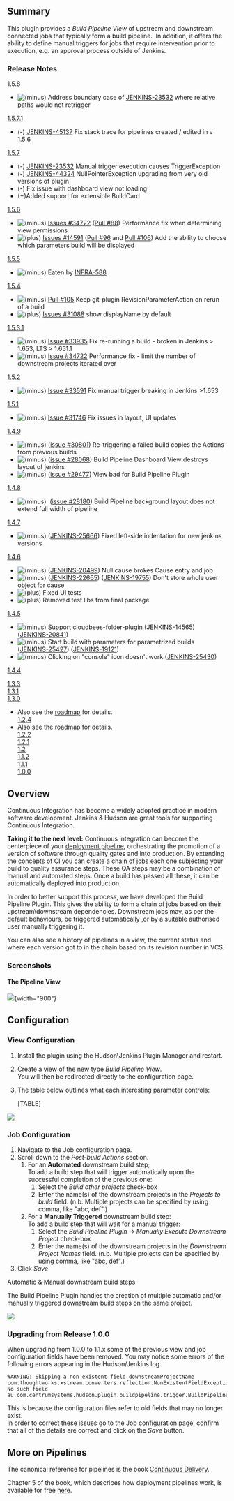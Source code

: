 ## Summary 

This plugin provides a *Build Pipeline View* of upstream and downstream
connected jobs that typically form a build pipeline.  In addition, it
offers the ability to define manual triggers for jobs that require
intervention prior to execution, e.g. an approval process outside of
Jenkins.

### Release Notes

1.5.8

-   ![(minus)](docs/images/forbidden.svg) Address
    boundary case of
    [JENKINS-23532](https://issues.jenkins-ci.org/browse/JENKINS-23532) where
    relative paths would not retrigger

[1.5.7.1](https://github.com/jenkinsci/build-pipeline-plugin/releases/tag/build-pipeline-plugin-1.5.7.1)

-   (-) [JENKINS-45137](https://issues.jenkins-ci.org/browse/JENKINS-45137)
    Fix stack trace for pipelines created / edited in v 1.5.6

[1.5.7](https://github.com/jenkinsci/build-pipeline-plugin/releases/tag/build-pipeline-plugin-1.5.7)

-   (-) [JENKINS-23532](https://issues.jenkins-ci.org/browse/JENKINS-23532) Manual
    trigger execution causes TriggerException
-   (-) [JENKINS-44324](https://issues.jenkins-ci.org/browse/JENKINS-44324) NullPointerException upgrading
    from very old versions of plugin  
-   (-) Fix issue with dashboard view not loading
-   (+)Added support for extensible BuildCard

[1.5.6](https://github.com/jenkinsci/build-pipeline-plugin/releases/tag/build-pipeline-plugin-1.5.6)

-   ![(minus)](docs/images/forbidden.svg)
    [Issues \#34722](https://issues.jenkins-ci.org/browse/JENKINS-34722)
    ([Pull
    \#88](https://github.com/jenkinsci/build-pipeline-plugin/pull/88))
    Performance fix when determining view permissions
-   ![(plus)](docs/images/add.svg)
    [Issues \#14591](https://issues.jenkins-ci.org/browse/JENKINS-14591)
    ([Pull
    \#96](https://github.com/jenkinsci/build-pipeline-plugin/pull/96)
    and [Pull
    \#106](https://github.com/jenkinsci/build-pipeline-plugin/pull/106))
    Add the ability to choose which parameters build will be displayed

[1.5.5](https://github.com/jenkinsci/build-pipeline-plugin/releases/tag/build-pipeline-plugin-1.5.5)

-   ![(minus)](docs/images/forbidden.svg)
    Eaten by
    [INFRA-588](https://issues.jenkins-ci.org/browse/JENKINS-31088)

[1.5.4](https://github.com/jenkinsci/build-pipeline-plugin/releases/tag/build-pipeline-plugin-1.5.4)

-   ![(minus)](docs/images/forbidden.svg)
    [Pull
    \#105](https://github.com/jenkinsci/build-pipeline-plugin/pull/105)
    Keep git-plugin RevisionParameterAction on rerun of a build
-   ![(plus)](docs/images/add.svg)
    [Issues \#31088](https://issues.jenkins-ci.org/browse/JENKINS-31088)
    show displayName by default

[1.5.3.1](https://github.com/jenkinsci/build-pipeline-plugin/releases/tag/build-pipeline-plugin-1.5.3.1)

-   ![(minus)](docs/images/forbidden.svg)
    [Issue \#33935](https://issues.jenkins-ci.org/browse/JENKINS-33935)
    Fix re-running a build - broken in Jenkins \> 1.653, LTS \> 1.651.1
-   ![(minus)](docs/images/forbidden.svg)
    [Issue \#34722](https://issues.jenkins-ci.org/browse/JENKINS-34722)
    Performance fix - limit the number of downstream projects iterated
    over

[1.5.2](https://github.com/jenkinsci/build-pipeline-plugin/releases/tag/build-pipeline-plugin-1.5.2)

-   ![(minus)](docs/images/forbidden.svg)
    [Issue \#33591](https://issues.jenkins-ci.org/browse/JENKINS-33591)
    Fix manual trigger breaking in Jenkins \>1.653

[1.5.1](https://github.com/jenkinsci/build-pipeline-plugin/releases/tag/build-pipeline-plugin-1.5.1)

-   ![(minus)](docs/images/forbidden.svg)
    [Issue \#31746](https://issues.jenkins-ci.org/browse/JENKINS-31746)
    Fix issues in layout, UI updates

[1.4.9](https://github.com/jenkinsci/build-pipeline-plugin/releases/tag/build-pipeline-plugin-1.4.9)

-   ![(minus)](docs/images/forbidden.svg)
    ([issue
    \#30801](https://issues.jenkins-ci.org/browse/JENKINS-30801))
    Re-triggering a failed build copies the Actions from previous builds
-   ![(minus)](docs/images/forbidden.svg)
    ([issue
    \#28068](https://issues.jenkins-ci.org/browse/JENKINS-28068)) Build
    Pipeline Dashboard View destroys layout of jenkins
-   ![(minus)](docs/images/forbidden.svg)
    ([issue
    \#29477](https://issues.jenkins-ci.org/browse/JENKINS-29477)) View
    bad for Build Pipeline Plugin

[1.4.8](https://github.com/jenkinsci/build-pipeline-plugin/compare/build-pipeline-plugin-1.4.7...build-pipeline-plugin-1.4.8)

-   ![(minus)](docs/images/forbidden.svg)
     ([issue
    \#28180](https://issues.jenkins-ci.org/browse/JENKINS-28180)) Build
    Pipeline background layout does not extend full width of pipeline

[1.4.7](https://github.com/jenkinsci/build-pipeline-plugin/compare/build-pipeline-plugin-1.4.6...build-pipeline-plugin-1.4.7)

-   ![(minus)](docs/images/forbidden.svg)
    ([JENKINS-25666](https://issues.jenkins-ci.org/browse/JENKINS-25666))
    Fixed left-side indentation for new jenkins versions

[1.4.6](https://github.com/jenkinsci/build-pipeline-plugin/compare/build-pipeline-plugin-1.4.5...build-pipeline-plugin-1.4.6)

-   ![(minus)](docs/images/forbidden.svg)
    ([JENKINS-20499](https://issues.jenkins-ci.org/browse/JENKINS-20499))
    Null cause brokes Cause entry and job
-   ![(minus)](docs/images/forbidden.svg)
    ([JENKINS-22665](https://issues.jenkins-ci.org/browse/JENKINS-22665))
    ([JENKINS-19755](https://issues.jenkins-ci.org/browse/JENKINS-19755))
    Don't store whole user object for cause
-   ![(plus)](docs/images/add.svg)
    Fixed UI tests
-   ![(plus)](docs/images/add.svg)
    Removed test libs from final package

[1.4.5](https://github.com/jenkinsci/build-pipeline-plugin/compare/build-pipeline-plugin-1.4.4...build-pipeline-plugin-1.4.5)

-   ![(minus)](docs/images/forbidden.svg)
    Support cloudbees-folder-plugin
    ([JENKINS-14565](https://issues.jenkins-ci.org/browse/JENKINS-14565))
    ([JENKINS-20841](https://issues.jenkins-ci.org/browse/JENKINS-20841))
-   ![(minus)](docs/images/forbidden.svg)
    Start build with parameters for parametrized builds
    ([JENKINS-25427](https://issues.jenkins-ci.org/browse/JENKINS-25427))
    ([JENKINS-19121](https://issues.jenkins-ci.org/browse/JENKINS-19121))
-   ![(minus)](docs/images/forbidden.svg)
    Clicking on "console" icon doesn't work
    ([JENKINS-25430](https://issues.jenkins-ci.org/browse/JENKINS-25430))

[1.4.4](https://github.com/jenkinsci/build-pipeline-plugin/compare/build-pipeline-plugin-1.4.3...build-pipeline-plugin-1.4.4)

[1.3.3](http://code.google.com/p/build-pipeline-plugin/issues/list?can=1&q=label%3AMilestone-Release1.3.3&colspec=ID+Type+Status+Priority+Milestone+Owner+Summary&cells=tiles)  
[1.3.1](http://code.google.com/p/build-pipeline-plugin/issues/list?can=1&q=label%3AMilestone-Release1.3.1&colspec=ID+Type+Status+Priority+Milestone+Owner+Summary&cells=tiles)  
[1.3.0](http://www.centrumsystems.com.au/2012/07/build-pipeline-plugin-1-3-0-release/)
- Also see the
[roadmap](https://wiki.jenkins.io/display/JENKINS/Build+Pipeline+Plugin+-+Roadmap)
for details.  
[1.2.4](http://code.google.com/p/build-pipeline-plugin/issues/list?can=1&q=label%3AMilestone-Release1.2.4&colspec=ID+Type+Status+Priority+Milestone+Owner+Summary&cells=tiles)
- Also see the
[roadmap](https://wiki.jenkins.io/display/JENKINS/Build+Pipeline+Plugin+-+Roadmap)
for details.  
[1.2.2](http://www.centrumsystems.com.au/blog/?p=325)  
[1.2.1](http://www.centrumsystems.com.au/blog/?p=287)  
[1.2](http://www.centrumsystems.com.au/blog/?p=281)  
[1.1.2](http://www.centrumsystems.com.au/blog/?p=200)  
[1.1.1](http://www.centrumsystems.com.au/blog/?p=165)  
[1.0.0](http://www.centrumsystems.com.au/blog/?p=121)

## Overview

Continuous Integration has become a widely adopted practice in modern
software development. Jenkins & Hudson are great tools for supporting
Continuous Integration.

**Taking it to the next level:** Continuous integration can become the
centerpiece of your [deployment
pipeline](http://www.informit.com/articles/article.aspx?p=1621865),
orchestrating the promotion of a version of software through quality
gates and into production. By extending the concepts of CI you can
create a chain of jobs each one subjecting your build to quality
assurance steps. These QA steps may be a combination of manual and
automated steps. Once a build has passed all these, it can be
automatically deployed into production.

In order to better support this process, we have developed the Build
Pipeline Plugin. This gives the ability to form a chain of jobs based on
their upstream\\downstream dependencies. Downstream jobs may, as per the
default behaviours, be triggered automatically ,or by a suitable
authorised user manually triggering it.

You can also see a history of pipelines in a view, the current status
and where each version got to in the chain based on its revision number
in VCS.

### Screenshots

#### The Pipeline View

![](docs/images/bpp1.png){width="900"}

## Configuration

### View Configuration

1.  Install the plugin using the Hudson\\Jenkins Plugin Manager and
    restart.
2.  Create a view of the new type *Build Pipeline View*.  
    You will then be redirected directly to the configuration page.
3.  The table below outlines what each interesting parameter controls:

    [TABLE]

![](docs/images/config.png)

### Job Configuration

1.  Navigate to the Job configuration page.
2.  Scroll down to the *Post-build Actions* section.
    1.  For an **Automated** downstream build step;  
        To add a build step that will trigger automatically upon the
        successful completion of the previous one:
        1.  Select the *Build other projects* check-box
        2.  Enter the name(s) of the downstream projects in the
            *Projects to build* field. (n.b. Multiple projects can be
            specified by using comma, like "abc, def".)
    2.  For a **Manually Triggered** downstream build step:  
        To add a build step that will wait for a manual trigger:
        1.  Select the *Build Pipeline Plugin -\> Manually Execute
            Downstream Project* check-box
        2.  Enter the name(s) of the downstream projects in the
            *Downstream Project Names* field. (n.b. Multiple projects
            can be specified by using comma, like "abc, def".)
3.  Click *Save*

Automatic & Manual downstream build steps

The Build Pipeline Plugin handles the creation of multiple automatic
and/or manually triggered downstream build steps on the same project.

![](docs/images/JobConfig.PNG)

### Upgrading from Release 1.0.0

When upgrading from 1.0.0 to 1.1.x some of the previous view and job
configuration fields have been removed. You may notice some errors of
the following errors appearing in the Hudson/Jenkins log.

    WARNING: Skipping a non-existent field downstreamProjectName
    com.thoughtworks.xstream.converters.reflection.NonExistentFieldException: No such field
    au.com.centrumsystems.hudson.plugin.buildpipeline.trigger.BuildPipelineTrigger.downstreamProjectName

This is because the configuration files refer to old fields that may no
longer exist.  
In order to correct these issues go to the Job configuration page,
confirm that all of the details are correct and click on the *Save*
button.

## More on Pipelines

The canonical reference for pipelines is the book [Continuous
Delivery](http://www.amazon.com/gp/product/B003YMNVC0/).

Chapter 5 of the book, which describes how deployment pipelines work, is
available for free
[here](http://www.informit.com/articles/article.aspx?p=1621865).
